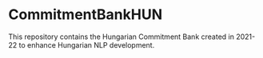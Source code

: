 # CommitmentBankHUN

This repository contains the Hungarian Commitment Bank created in 2021-22 to enhance Hungarian NLP development. 
